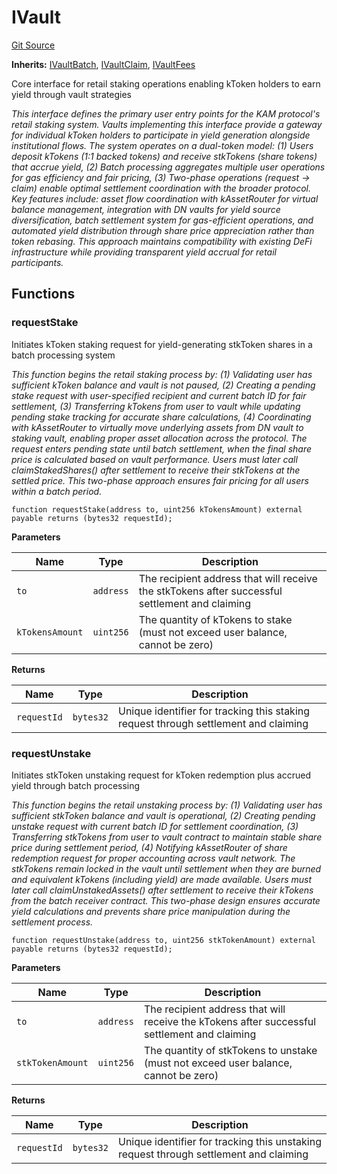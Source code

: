 # IVault
[Git Source](https://github.com/VerisLabs/KAM/blob/39577197165fca22f4727dda301114283fca8759/src/interfaces/IVault.sol)

**Inherits:**
[IVaultBatch](/src/interfaces/IVaultBatch.sol/interface.IVaultBatch.md), [IVaultClaim](/src/interfaces/IVaultClaim.sol/interface.IVaultClaim.md), [IVaultFees](/src/interfaces/IVaultFees.sol/interface.IVaultFees.md)

Core interface for retail staking operations enabling kToken holders to earn yield through vault strategies

*This interface defines the primary user entry points for the KAM protocol's retail staking system. Vaults
implementing this interface provide a gateway for individual kToken holders to participate in yield generation
alongside institutional flows. The system operates on a dual-token model: (1) Users deposit kTokens (1:1 backed
tokens) and receive stkTokens (share tokens) that accrue yield, (2) Batch processing aggregates multiple user
operations for gas efficiency and fair pricing, (3) Two-phase operations (request → claim) enable optimal
settlement coordination with the broader protocol. Key features include: asset flow coordination with kAssetRouter
for virtual balance management, integration with DN vaults for yield source diversification, batch settlement
system for gas-efficient operations, and automated yield distribution through share price appreciation rather
than token rebasing. This approach maintains compatibility with existing DeFi infrastructure while providing
transparent yield accrual for retail participants.*


## Functions
### requestStake

Initiates kToken staking request for yield-generating stkToken shares in a batch processing system

*This function begins the retail staking process by: (1) Validating user has sufficient kToken balance
and vault is not paused, (2) Creating a pending stake request with user-specified recipient and current
batch ID for fair settlement, (3) Transferring kTokens from user to vault while updating pending stake
tracking for accurate share calculations, (4) Coordinating with kAssetRouter to virtually move underlying
assets from DN vault to staking vault, enabling proper asset allocation across the protocol. The request
enters pending state until batch settlement, when the final share price is calculated based on vault
performance. Users must later call claimStakedShares() after settlement to receive their stkTokens at
the settled price. This two-phase approach ensures fair pricing for all users within a batch period.*


```solidity
function requestStake(address to, uint256 kTokensAmount) external payable returns (bytes32 requestId);
```
**Parameters**

|Name|Type|Description|
|----|----|-----------|
|`to`|`address`|The recipient address that will receive the stkTokens after successful settlement and claiming|
|`kTokensAmount`|`uint256`|The quantity of kTokens to stake (must not exceed user balance, cannot be zero)|

**Returns**

|Name|Type|Description|
|----|----|-----------|
|`requestId`|`bytes32`|Unique identifier for tracking this staking request through settlement and claiming|


### requestUnstake

Initiates stkToken unstaking request for kToken redemption plus accrued yield through batch processing

*This function begins the retail unstaking process by: (1) Validating user has sufficient stkToken balance
and vault is operational, (2) Creating pending unstake request with current batch ID for settlement
coordination,
(3) Transferring stkTokens from user to vault contract to maintain stable share price during settlement period,
(4) Notifying kAssetRouter of share redemption request for proper accounting across vault network. The stkTokens
remain locked in the vault until settlement when they are burned and equivalent kTokens (including yield) are
made available. Users must later call claimUnstakedAssets() after settlement to receive their kTokens from
the batch receiver contract. This two-phase design ensures accurate yield calculations and prevents share
price manipulation during the settlement process.*


```solidity
function requestUnstake(address to, uint256 stkTokenAmount) external payable returns (bytes32 requestId);
```
**Parameters**

|Name|Type|Description|
|----|----|-----------|
|`to`|`address`|The recipient address that will receive the kTokens after successful settlement and claiming|
|`stkTokenAmount`|`uint256`|The quantity of stkTokens to unstake (must not exceed user balance, cannot be zero)|

**Returns**

|Name|Type|Description|
|----|----|-----------|
|`requestId`|`bytes32`|Unique identifier for tracking this unstaking request through settlement and claiming|


